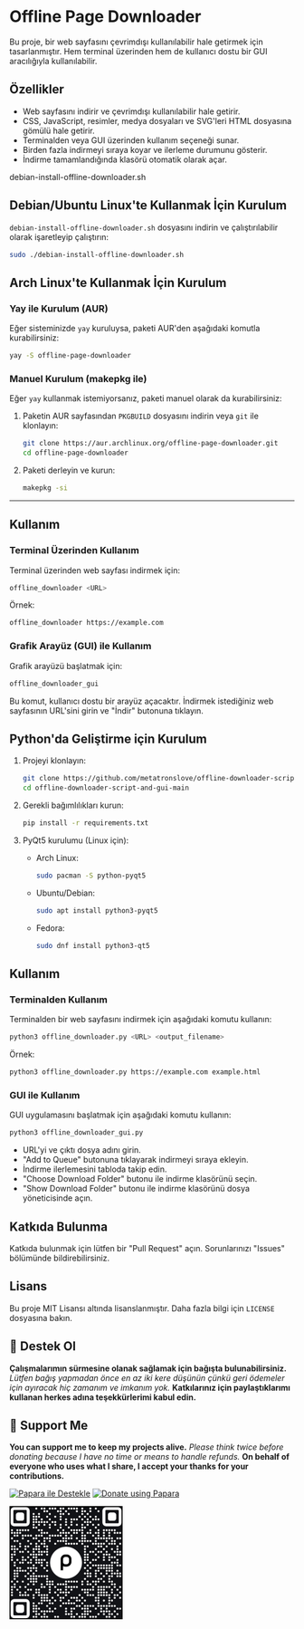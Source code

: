 # Offline Page Downloader

Bu proje, bir web sayfasını çevrimdışı kullanılabilir hale getirmek için tasarlanmıştır. Hem terminal üzerinden hem de kullanıcı dostu bir GUI aracılığıyla kullanılabilir.

## Özellikler
- Web sayfasını indirir ve çevrimdışı kullanılabilir hale getirir.
- CSS, JavaScript, resimler, medya dosyaları ve SVG'leri HTML dosyasına gömülü hale getirir.
- Terminalden veya GUI üzerinden kullanım seçeneği sunar.
- Birden fazla indirmeyi sıraya koyar ve ilerleme durumunu gösterir.
- İndirme tamamlandığında klasörü otomatik olarak açar.

debian-install-offline-downloader.sh

## Debian/Ubuntu Linux'te Kullanmak İçin Kurulum

`debian-install-offline-downloader.sh` dosyasını indirin ve çalıştırılabilir olarak işaretleyip çalıştırın:

```bash
sudo ./debian-install-offline-downloader.sh
```

## Arch Linux'te Kullanmak İçin Kurulum

### Yay ile Kurulum (AUR)
Eğer sisteminizde `yay` kuruluysa, paketi AUR'den aşağıdaki komutla kurabilirsiniz:

```bash
yay -S offline-page-downloader
```

### Manuel Kurulum (makepkg ile)
Eğer `yay` kullanmak istemiyorsanız, paketi manuel olarak da kurabilirsiniz:

1. Paketin AUR sayfasından `PKGBUILD` dosyasını indirin veya `git` ile klonlayın:

   ```bash
   git clone https://aur.archlinux.org/offline-page-downloader.git
   cd offline-page-downloader
   ```

2. Paketi derleyin ve kurun:

   ```bash
   makepkg -si
   ```

---

## Kullanım

### Terminal Üzerinden Kullanım
Terminal üzerinden web sayfası indirmek için:

```bash
offline_downloader <URL>
```

Örnek:

```bash
offline_downloader https://example.com
```

### Grafik Arayüz (GUI) ile Kullanım
Grafik arayüzü başlatmak için:

```bash
offline_downloader_gui
```

Bu komut, kullanıcı dostu bir arayüz açacaktır. İndirmek istediğiniz web sayfasının URL'sini girin ve "İndir" butonuna tıklayın.

## Python'da Geliştirme için Kurulum

1. Projeyi klonlayın:
   ```bash
   git clone https://github.com/metatronslove/offline-downloader-script-and-gui.git
   cd offline-downloader-script-and-gui-main
   ```

2. Gerekli bağımlılıkları kurun:
   ```bash
   pip install -r requirements.txt
   ```

3. PyQt5 kurulumu (Linux için):
   - Arch Linux:
     ```bash
     sudo pacman -S python-pyqt5
     ```
   - Ubuntu/Debian:
     ```bash
     sudo apt install python3-pyqt5
     ```
   - Fedora:
     ```bash
     sudo dnf install python3-qt5
     ```

## Kullanım

### Terminalden Kullanım
Terminalden bir web sayfasını indirmek için aşağıdaki komutu kullanın:
```bash
python3 offline_downloader.py <URL> <output_filename>
```

Örnek:
```bash
python3 offline_downloader.py https://example.com example.html
```

### GUI ile Kullanım
GUI uygulamasını başlatmak için aşağıdaki komutu kullanın:
```bash
python3 offline_downloader_gui.py
```

- URL'yi ve çıktı dosya adını girin.
- "Add to Queue" butonuna tıklayarak indirmeyi sıraya ekleyin.
- İndirme ilerlemesini tabloda takip edin.
- "Choose Download Folder" butonu ile indirme klasörünü seçin.
- "Show Download Folder" butonu ile indirme klasörünü dosya yöneticisinde açın.

## Katkıda Bulunma
Katkıda bulunmak için lütfen bir "Pull Request" açın. Sorunlarınızı "Issues" bölümünde bildirebilirsiniz.

## Lisans
Bu proje MIT Lisansı altında lisanslanmıştır. Daha fazla bilgi için `LICENSE` dosyasına bakın.

## 🎁 Destek Ol
**Çalışmalarımın sürmesine olanak sağlamak için bağışta bulunabilirsiniz.**
*Lütfen bağış yapmadan önce en az iki kere düşünün çünkü geri ödemeler için ayıracak hiç zamanım ve imkanım yok.*
**Katkılarınız için paylaştıklarımı kullanan herkes adına teşekkürlerimi kabul edin.**

## 🎁 Support Me
**You can support me to keep my projects alive.**
*Please think twice before donating because I have no time or means to handle refunds.*
**On behalf of everyone who uses what I share, I accept your thanks for your contributions.**

[![Papara ile Destekle](https://img.shields.io/badge/Bağış%20Yap-%E2%9D%A4-blue)](https://ppr.ist/1T9dx8tUT)
[![Donate using Papara](https://img.shields.io/badge/Donate-%E2%9D%A4-blue)](https://ppr.ist/1T9dx8tUT)

[![Papara ile Desteklen](1513592797QR.png)](https://ppr.ist/1T99dYF5X)
